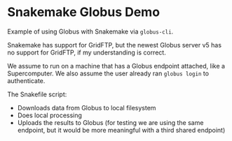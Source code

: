 Snakemake Globus Demo
=====================

Example of using Globus with Snakemake via `globus-cli`.

Snakemake has support for GridFTP, but the newest Globus server v5 has no
support for GridFTP, if my understanding is correct.

We assume to run on a machine that has a Globus endpoint attached, like a Supercomputer.
We also assume the user already ran `globus login` to authenticate.

The Snakefile script:

* Downloads data from Globus to local filesystem
* Does local processing
* Uploads the results to Globus (for testing we are using the same endpoint, but it would be more meaningful with a third shared endpoint)
